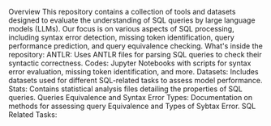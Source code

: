Overview
This repository contains a collection of tools and datasets designed to evaluate the understanding of SQL queries by large language models (LLMs). 
Our focus is on various aspects of SQL processing, including syntax error detection, missing token identification, 
query performance prediction, and query equivalence checking.
What's inside the repository:
ANTLR: Uses ANTLR files for parsing SQL queries to check their syntactic correctness.
Codes: Jupyter Notebooks with scripts for syntax error evaluation, missing token identification, and more.
Datasets: Includes datasets used for different SQL-related tasks to assess model performance.
Stats: Contains statistical analysis files detailing the properties of SQL queries.
Queries Equivalence and Syntax Error Types: Documentation on methods for assessing query Equivalence and Types of Sybtax Error.
SQL Related Tasks: 

